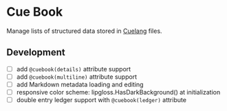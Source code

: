 # Cue Book

Manage lists of structured data stored in [Cuelang](https://cuelang.org/) files.

## Development

- [ ] add `@cuebook(details)` attribute support
- [ ] add `@cuebook(multiline)` attribute support
- [ ] add Markdown metadata loading and editing
- [ ] responsive color scheme: lipgloss.HasDarkBackground() at initialization
- [ ] double entry ledger support with `@cuebook(ledger)` attribute
